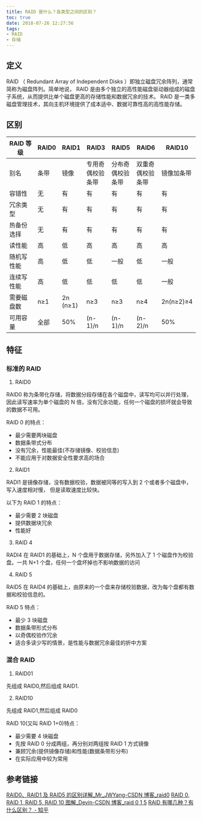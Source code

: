 ```yaml
---
title: RAID 是什么？各类型之间的区别？
toc: true
date: 2018-07-26 12:27:56
tags: 
- RAID
- 存储
---
```

## 定义
RAID （ Redundant Array of Independent Disks ）即独立磁盘冗余阵列，通常简称为磁盘阵列。简单地说， RAID 是由多个独立的高性能磁盘驱动器组成的磁盘子系统，从而提供比单个磁盘更高的存储性能和数据冗余的技术。 RAID 是一类多磁盘管理技术，其向主机环境提供了成本适中、数据可靠性高的高性能存储。
## 区别
| RAID 等级 | RAID0 | RAID1      | RAID3      | RAID5      | RAID6      | RAID10      |
|---------|-------|------------|------------|------------|------------|-------------|
| 别名      | 条带    | 镜像         | 专用奇偶校验条带   | 分布奇偶校验条带   | 双重奇偶校验条带   | 镜像加条带       |
| 容错性     | 无     | 有          | 有          | 有          | 有          | 有           |
| 冗余类型    | 无     | 有          | 有          | 有          | 有          | 有           |
| 热备份选择   | 无     | 有          | 有          | 有          | 有          | 有           |
| 读性能     | 高     | 低          | 高          | 高          | 高          | 高           |
| 随机写性能   | 高     | 低          | 低          | 一般         | 低          | 一般          |
| 连续写性能   | 高     | 低          | 低          | 低          | 低          | 一般          |
| 需要磁盘数   | n≥1   | 2n (n≥1) | n≥3        | n≥3        | n≥4        | 2n(n≥2)≥4 |
| 可用容量 ​  | 全部    | 50%        | (n-1)/n | (n-1)/n |(n-2)/n | 50%         |
## 特征

### 标准的 RAID

1. RAID0

RAID0 称为条带化存储，将数据分段存储在各个磁盘中，读写均可以并行处理，因此读写速率为单个磁盘的 N 倍，没有冗余功能，任何一个磁盘的损坏就会导致的数据不可用。

RAID 0 的特点：

- 最少需要两块磁盘
- 数据条带式分布
- 没有冗余，性能最佳(不存储镜像、校验信息)
- 不能应用于对数据安全性要求高的场合

2. RAID1

RADI1 是镜像存储，没有数据校验，数据被同等的写入到 2 个或者多个磁盘中，写入速度相对慢， 但是读取速度比较快。

以下为 RAID 1 的特点：

- 最少需要 2 块磁盘
- 提供数据块冗余
- 性能好

3. RAID 4

RADI4 在 RAID1 的基础上，N 个盘用于数据存储，另外加入了 1 个磁盘作为校验盘。一共 N+1 个盘，任何一个盘坏掉也不影响数据的访问

4. RAID 5

RAID5 在 RAID4 的基础上，由原来的一个盘来存储校验数据，改为每个盘都有数据和校验信息的。

RAID 5 特点：

- 最少 3 块磁盘
- 数据条带形式分布
- 以奇偶校验作冗余
- 适合多读少写的情景，是性能与数据冗余最佳的折中方案


### 混合 RAID

1. RAID01

先组成 RAID0,然后组成 RAID1.


2. RAID10

先组成 RAID1,然后组成 RAID0

RAID 10(又叫 RAID 1+0)特点：

- 最少需要 4 块磁盘
- 先按 RAID 0 分成两组，再分别对两组按 RAID 1 方式镜像
- 兼顾冗余(提供镜像存储)和性能(数据条带形分布)
- 在实际应用中较为常用
## 参考链接
[RAID0、RAID1 及 RAID5 的区别详解_Mr_JWYang-CSDN 博客_raid0](https://blog.csdn.net/Mr_Yang__/article/details/85228465)
[RAID 0, RAID 1, RAID 5, RAID 10 图解_Devin-CSDN 博客_raid 0 1 5](https://blog.csdn.net/ym01213/article/details/84278542)
[RAID 有哪几种？有什么区别？ - 知乎](https://www.zhihu.com/question/20131784/answer/199454382)